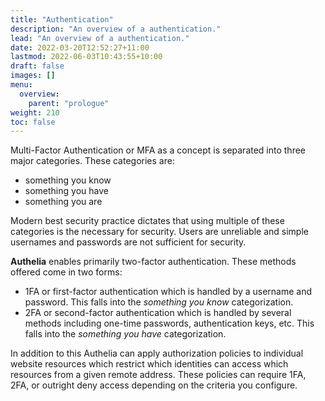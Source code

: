 ```yaml
---
title: "Authentication"
description: "An overview of a authentication."
lead: "An overview of a authentication."
date: 2022-03-20T12:52:27+11:00
lastmod: 2022-06-03T10:43:55+10:00
draft: false
images: []
menu:
  overview:
    parent: "prologue"
weight: 210
toc: false
---
```


Multi-Factor Authentication or MFA as a concept is separated into three major categories. These categories are:

- something you know
- something you have
- something you are

Modern best security practice dictates that using multiple of these categories is the necessary for security. Users are
unreliable and simple usernames and passwords are not sufficient for security.

**Authelia** enables primarily two-factor authentication. These methods offered come in two forms:

- 1FA or first-factor authentication which is handled by a username and password. This falls into the _something you know_
  categorization.
- 2FA or second-factor authentication which is handled by several methods including one-time passwords, authentication
  keys, etc. This falls into the _something you have_ categorization.

In addition to this Authelia can apply authorization policies to individual website resources which restrict which
identities can access which resources from a given remote address. These policies can require 1FA, 2FA, or outright deny
access depending on the criteria you configure.
